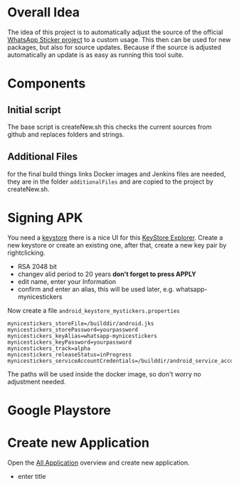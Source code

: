 # Overall Idea
The idea of this project is to automatically adjust the source of the official [WhatsApp Sticker project](https://github.com/WhatsApp/stickers/|) to a custom usage. This then can be used for new packages, but also for source updates.
Because if the source is adjusted automatically an update is as easy as running this tool suite.

# Components
## Initial script
The base script is createNew.sh this checks the current sources from github and replaces folders and strings.

## Additional Files
for the final build things links Docker images and Jenkins files are needed, they are in the folder `additionalFiles` and are copied to the project by createNew.sh.

# Signing APK
You need a [keystore](https://docs.oracle.com/cd/E19509-01/820-3503/ggfen/index.html) there is a nice UI for this [ KeyStore Explorer](https://keystore-explorer.org/).
Create a new keystore or create an existing one, after that, create a new key pair by rightclicking.
* RSA 2048 bit
* changev alid period to 20 years **don't forget to press APPLY**
* edit name, enter your Information
* confirm and enter an alias, this will be used later, e.g. whatsapp-mynicestickers

Now create a file `android_keystore_mystickers.properties`
```properties
mynicestickers_storeFile=/builddir/android.jks
mynicestickers_storePassword=yourpassword
mynicestickers_keyAlias=whatsapp-mynicestickers
mynicestickers_keyPassword=yourpassword
mynicestickers_track=alpha
mynicestickers_releaseStatus=inProgress
mynicestickers_serviceAccountCredentials=/builddir/android_service_account.json
```
The paths will be used inside the docker image, so don't worry no adjustment needed.

# Google Playstore

# Create new Application
Open the [All Application](https://play.google.com/apps/publish/) overview and create new application.
* enter title

